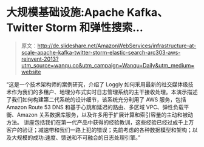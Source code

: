 # 大规模基础设施:Apache Kafka、Twitter Storm 和弹性搜索…

> 原文：<http://de.slideshare.net/AmazonWebServices/infrastructure-at-scale-apache-kafka-twitter-storm-elastic-search-arc303-aws-reinvent-2013?utm_source=wanqu.co&utm_campaign=Wanqu+Daily&utm_medium=website>

“这是一个技术架构师的案例研究，介绍了 Loggly 如何采用最新的社交媒体级技术作为我们的多租户、地理分布式实时日志管理系统的主干接收处理。本演示描述了我们如何构建第二代系统的设计细节，该系统充分利用了 AWS 服务，包括 Amazon Route 53 DNS 和基于心跳和延迟的路由、多区域 VPC、弹性负载平衡、Amazon 关系数据库服务，以及许多用于扩展计算和索引容量的主动和被动方法。
讲座包括我们在第一代产品中获得的经验教训，这些经验已经过成千上万客户的验证；减速带和我们一路上犯的错误；先前考虑的各种数据模型和架构；以及大规模的成功:速度、馈送和不可融合的日志处理引擎。”